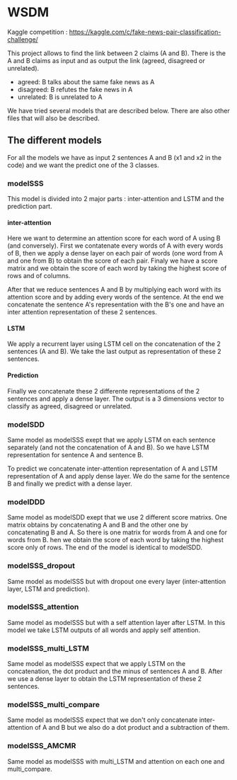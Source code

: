 # WSDM
Kaggle competition : https://kaggle.com/c/fake-news-pair-classification-challenge/

This project allows to find the link between 2 claims (A and B). There is the A and B claims as input and as output the link (agreed, disagreed or unrelated).

* agreed: B talks about the same fake news as A
* disagreed: B refutes the fake news in A
* unrelated: B is unrelated to A 

We have tried several models that are described below. There are also other files that will also be described.

## The different models

For all the models we have as input 2 sentences A and B (x1 and x2 in the code) and we want the predict one of the 3 classes.

### modelSSS
This model is divided into 2 major parts : inter-attention and LSTM and the prediction part.

#### inter-attention
Here we want to determine an attention score for each word of A using B (and conversely). First we contatenate every words of A with every words of B, then we apply a dense layer on each pair of words (one word from A and one from B) to obtain the score of each pair. Finaly we have a score matrix and we obtain the score of each word by taking the highest score of rows and of columns. 

After that we reduce sentences A and B by multiplying each word with its attention score and by adding every words of the sentence. At the end we concatenate the sentence A's representation with the B's one and have an inter attention representation of these 2 sentences.

#### LSTM
We apply a recurrent layer using LSTM cell on the concatenation of the 2 sentences (A and B). We take the last output as representation of these 2 sentences.

#### Prediction
Finally we concatenate these 2 differente representations of the 2 sentences and apply a dense layer. The output is a 3 dimensions vector to classify as agreed, disagreed or unrelated.

### modelSDD
Same model as modelSSS exept that we apply LSTM on each sentence separately (and not the concatenation of A and B). So we have LSTM representation for sentence A and sentence B. 

To predict we concatenate inter-attention representation of A and LSTM representation of A and apply dense layer. We do the same for the sentence B and finally we predict with a dense layer.

### modelDDD
Same model as modelSDD exept that we use 2 different score matrixs. One matrix obtains by concatenating A and B and the other one by concatenating B and A. So there is one matrix for words from A and one for words from B. hen we obtain the score of each word by taking the highest score only of rows. The end of the model is identical to modelSDD.


### modelSSS_dropout
Same model as modelSSS but with dropout one every layer (inter-attention layer, LSTM and prediction).

### modelSSS_attention
Same model as modelSSS but with a self attention layer after LSTM. In this model we take LSTM outputs of all words and apply self attention. 

### modelSSS_multi_LSTM
Same model as modelSSS expect that we apply LSTM on the concatenation, the dot product and the minus of sentences A and B. After we use a dense layer to obtain the LSTM representation of these 2 sentences.

### modelSSS_multi_compare
Same model as modelSSS expect that we don't only concatenate inter-attention of A and B but we also do a dot product and a subtraction of them.

### modelSSS_AMCMR
Same model as modelSSS with multi_LSTM and attention on each one and multi_compare.


